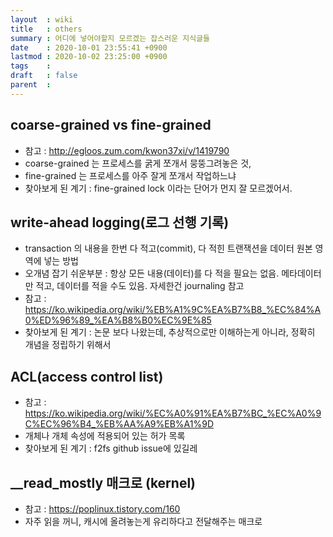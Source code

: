 ```yaml
---
layout  : wiki
title   : others
summary : 어디에 넣어야할지 모르겠는 잡스러운 지식글들
date    : 2020-10-01 23:55:41 +0900
lastmod : 2020-10-02 23:25:00 +0900
tags    :
draft   : false
parent  :
---
```


## coarse-grained vs fine-grained
 * 참고 : http://egloos.zum.com/kwon37xi/v/1419790
 * coarse-grained 는 프로세스를 굵게 쪼개서 뭉뚱그려놓은 것,
 * fine-grained 는 프로세스를 아주 잘게 쪼개서 작업하느냐
 * 찾아보게 된 계기 : fine-grained lock 이라는 단어가 먼지 잘 모르겠어서.

## write-ahead logging(로그 선행 기록)
 * transaction 의 내용을 한번 다 적고(commit), 다 적힌 트랜잭션을 데이터 원본 영역에 넣는 방법
 * 오개념 잡기 쉬운부분 : 항상 모든 내용(데이터)를 다 적을 필요는 없음. 메타데이터만 적고, 데이터를 적을 수도 있음. 자세한건 journaling 참고
 * 참고 : https://ko.wikipedia.org/wiki/%EB%A1%9C%EA%B7%B8_%EC%84%A0%ED%96%89_%EA%B8%B0%EC%9E%85
 * 찾아보게 된 계기 : 논문 보다 나왔는데, 추상적으로만 이해하는게 아니라, 정확히 개념을 정립하기 위해서

## ACL(access control list)
 * 참고 : https://ko.wikipedia.org/wiki/%EC%A0%91%EA%B7%BC_%EC%A0%9C%EC%96%B4_%EB%AA%A9%EB%A1%9D
 * 개체나 개체 속성에 적용되어 있는 허가 목록
 * 찾아보게 된 계기 : f2fs github issue에 있길레

## __read_mostly 매크로 (kernel)
 * 참고 : https://poplinux.tistory.com/160
 * 자주 읽을 꺼니, 캐시에 올려놓는게 유리하다고 전달해주는 매크로
